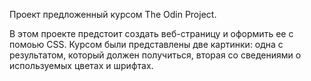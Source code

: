 Проект предложенный курсом The Odin Project.

В этом проекте предстоит создать веб-страницу и оформить ее с помоью CSS. Курсом были представлены две картинки: одна с результатом, который должен получиться, вторая со сведениями о используемых цветах и шрифтах.